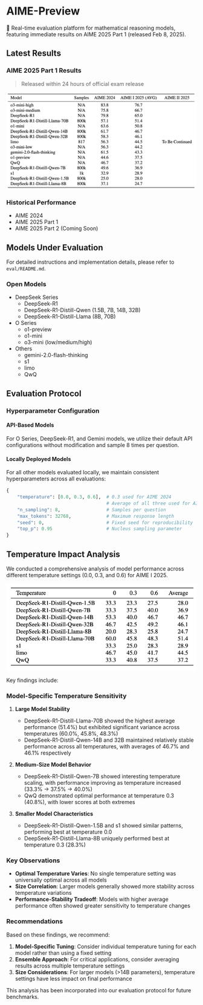 # AIME-Preview

🚀 Real-time evaluation platform for mathematical reasoning models, featuring immediate results on AIME 2025 Part 1 (released Feb 8, 2025).

## Latest Results

### AIME 2025 Part 1 Results
> Released within 24 hours of official exam release

![Result-AIME-I-2025](images/Result-AIME-I-2025.jpg)

### Historical Performance
- AIME 2024
- AIME 2025 Part 1 
- AIME 2025 Part 2 (Coming Soon)

## Models Under Evaluation

For detailed instructions and implementation details, please refer to `eval/README.md`.

### Open Models
- DeepSeek Series
  - DeepSeek-R1
  - DeepSeek-R1-Distill-Qwen (1.5B, 7B, 14B, 32B)
  - DeepSeek-R1-Distill-Llama (8B, 70B)
- O Series
  - o1-preview
  - o1-mini
  - o3-mini (low/medium/high)
- Others
  - gemini-2.0-flash-thinking
  - s1
  - limo
  - QwQ

## Evaluation Protocol


### Hyperparameter Configuration

#### API-Based Models

For O Series, DeepSeek-R1, and Gemini models, we utilize their default API configurations without modification and sample 8 times per question.

#### Locally Deployed Models

For all other models evaluated locally, we maintain consistent hyperparameters across all evaluations:

```python
{
    "temperature": [0.0, 0.3, 0.6],  # 0.3 used for AIME 2024
                                     # Average of all three used for AIME I 2025
    "n_sampling": 8,                 # Samples per question
    "max_tokens": 32768,             # Maximum response length
    "seed": 0,                       # Fixed seed for reproducibility
    "top_p": 0.95                    # Nucleus sampling parameter
}
```

## Temperature Impact Analysis

We conducted a comprehensive analysis of model performance across different temperature settings (0.0, 0.3, and 0.6) for AIME I 2025. 

![Result-Temperaturet](images/Result-Temperature.jpg)

Key findings include:

### Model-Specific Temperature Sensitivity

1. **Large Model Stability**
   - DeepSeek-R1-Distill-Llama-70B showed the highest average performance (51.4%) but exhibited significant variance across temperatures (60.0%, 45.8%, 48.3%)
   - DeepSeek-R1-Distill-Qwen-14B and 32B maintained relatively stable performance across all temperatures, with averages of 46.7% and 46.1% respectively

2. **Medium-Size Model Behavior**
   - DeepSeek-R1-Distill-Qwen-7B showed interesting temperature scaling, with performance improving as temperature increased (33.3% → 37.5% → 40.0%)
   - QwQ demonstrated optimal performance at temperature 0.3 (40.8%), with lower scores at both extremes

3. **Smaller Model Characteristics**
   - DeepSeek-R1-Distill-Qwen-1.5B and s1 showed similar patterns, performing best at temperature 0.0
   - DeepSeek-R1-Distill-Llama-8B uniquely performed best at temperature 0.3 (28.3%)

### Key Observations

- **Optimal Temperature Varies**: No single temperature setting was universally optimal across all models
- **Size Correlation**: Larger models generally showed more stability across temperature variations
- **Performance-Stability Tradeoff**: Models with higher average performance often showed greater sensitivity to temperature changes

### Recommendations

Based on these findings, we recommend:

1. **Model-Specific Tuning**: Consider individual temperature tuning for each model rather than using a fixed setting
2. **Ensemble Approach**: For critical applications, consider averaging results across multiple temperature settings
3. **Size Considerations**: For larger models (>14B parameters), temperature settings have less impact on final performance

This analysis has been incorporated into our evaluation protocol for future benchmarks.
